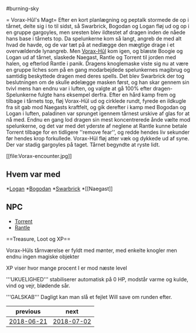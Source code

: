 #burning-sky

= Vorax-Hûl's Magt=
Efter en kort planlægning og peptalk stormede de op i tårnet, delte sig i to til sidst, så Swarbrick, Bogodan og Logan fløj ud og op i en gruppe gargoyles, men sresten blev ildtestet af dragen inden de nåede hans base i tårnets top. Da spelunkerne kom så langt, angreb de med alt hvad de havde, og de var tæt på at nedlægge den mægtige drage i et overvældende lynangreb. Men [Vorax-Hûl](./Vorax-Hûl.md) kom igen, og blæste Boogie og Logan ud af tårnet, slaskede Naegast, Rantle og Torrent til jorden med halen, og efterlod Rantle i panik. Dragens knoglemaske viste sig nu at være en gruppe liches som på en gang modarbejdede spelunkernes magibrug og samtidig beskyttede dragen med deres spells. Det blev Swarbrick der tog beslutningen om de skulle ødelægge masken først, og han skar gennem sin tvivl mens han endnu var i luften, og valgte at gå 100% efter dragen- Spelunkerne fulgte hans eksempel derfra. Efter en hård kamp frem og tilbage i tårnets top, fløj Vorax-Hül ud og cirklede rundt, fyrede en ildkugle fra sit gab mod Naegasts kraftfelt, og gik derefter i kamp med Bogodan og Logan i luften, paladinen var sprunget igennem tårnest urskive af glas for at nå med. Endnu en gang lod dragen sin mest koncentrerede ånde vælte mod spelunkerne, og det var med det yderste af neglene at Rantle kunne betale Torrent tilbage for en tidligere ''remove fear'', og redde hendes liv sekunder før hendes krop forkullede. Vorax-Hül fløj atter væk og dykkede ud af syne. Der var stadig gargoyles på taget. Tårnet begyndte at ryste lidt.

[[file:Vorax-encounter.jpg]]


## Hvem var med
*[Logan](./Logan.md)
*[Bogodan](./Bogodan.md)
*[Swarbrick](./Swarbrick%20Everwood.md)
*[[Naegast]]


## NPC
* [Torrent](./Torrent.md)
* [Rantle](./Rantle.md)


==Treasure, Loot og XP==

Vorax-Hüls tårnværelse er fyldt med mønter, med enkelte knogler men endnu ingen magiske objekter



XP viser hvor mange procent I er mod næste level

'''UKUELIGHED''' stabiliserer automatisk på 0 HP, modstår varme og kulde, vind og vejr, blødende sår.

'''GALSKAB''' Dagligt kan man slå et fejlet Will save om runden efter.

| previous | next |
| --- | --- |
| [2018-06-21](./2018-06-21.md) | [2018-07-02](./2018-07-02.md) |
